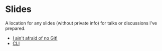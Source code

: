 # Slides

A location for any slides (without private info) for talks or discussions I've
prepared.

* [I ain't afraid of no Git!](git/)
* [CLI](cli/)
